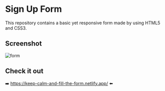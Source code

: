 # Sign Up Form

This repository contains a basic yet responsive form made by using HTML5 and CSS3.



## Screenshot

![form](https://user-images.githubusercontent.com/46375087/156980829-dd01997e-1ca0-4d6e-a69d-cdf7b7dd5e46.jpg)

## Check it out

➡️ https://keep-calm-and-fill-the-form.netlify.app/ ⬅️
